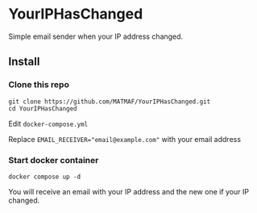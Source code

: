# YourIPHasChanged
Simple email sender when your IP address changed.
## Install
### Clone this repo
```
git clone https://github.com/MATMAF/YourIPHasChanged.git
cd YourIPHasChanged
```

Edit `docker-compose.yml`

Replace `EMAIL_RECEIVER="email@example.com"` with your email address

### Start docker container

```
docker compose up -d
```

You will receive an email with your IP address and the new one if your IP changed.